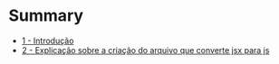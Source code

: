 # Summary

* [1 - Introdução](/capitulos/1-introducao.md)
* [2 - Explicação sobre a criação do arquivo que converte jsx para js](capitulos/2-_explicacao_sobre_a_criacao_do_arquivo_que_conv_.md)

